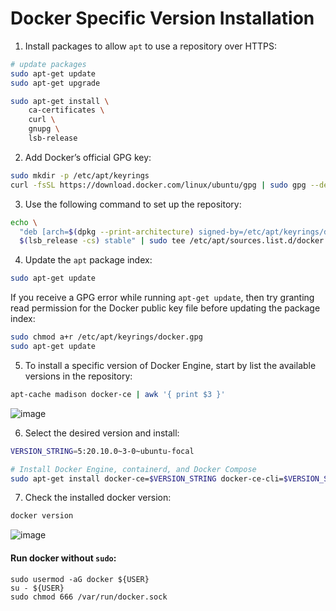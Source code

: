# Docker Specific Version Installation

1. Install packages to allow `apt` to use a repository over HTTPS:

```bash
# update packages
sudo apt-get update
sudo apt-get upgrade

sudo apt-get install \
    ca-certificates \
    curl \
    gnupg \
    lsb-release
```

2. Add Docker’s official GPG key:

```bash
sudo mkdir -p /etc/apt/keyrings
curl -fsSL https://download.docker.com/linux/ubuntu/gpg | sudo gpg --dearmor -o /etc/apt/keyrings/docker.gpg
```

3. Use the following command to set up the repository:

```bash
echo \
  "deb [arch=$(dpkg --print-architecture) signed-by=/etc/apt/keyrings/docker.gpg] https://download.docker.com/linux/ubuntu \
  $(lsb_release -cs) stable" | sudo tee /etc/apt/sources.list.d/docker.list > /dev/null
  ```

4. Update the `apt` package index:

```bash
sudo apt-get update
```

If you receive a GPG error while running `apt-get update`, then try granting read permission for the Docker public key file before updating the package index:

```bash
sudo chmod a+r /etc/apt/keyrings/docker.gpg
sudo apt-get update
```

5. To install a specific version of Docker Engine, start by list the available versions in the repository:

```bash
apt-cache madison docker-ce | awk '{ print $3 }'
```

![image](https://user-images.githubusercontent.com/97805339/205437394-b95522a2-0957-415f-8b0a-81bdabf0104a.png)

6. Select the desired version and install:

```bash
VERSION_STRING=5:20.10.0~3-0~ubuntu-focal

# Install Docker Engine, containerd, and Docker Compose
sudo apt-get install docker-ce=$VERSION_STRING docker-ce-cli=$VERSION_STRING containerd.io docker-compose-plugin
```

7. Check the installed docker version:

```bash
docker version
```

![image](https://user-images.githubusercontent.com/97805339/205437653-5c061a78-30ce-4d0a-9913-50af6be0a79d.png)

#### Run docker without `sudo`:

```
sudo usermod -aG docker ${USER}
su - ${USER}
sudo chmod 666 /var/run/docker.sock
```
